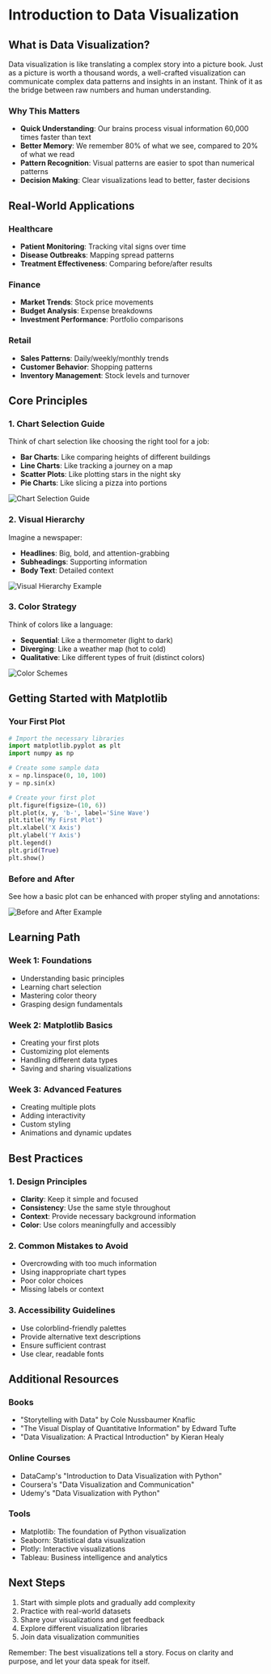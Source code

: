 # Introduction to Data Visualization

## What is Data Visualization?

Data visualization is like translating a complex story into a picture book. Just as a picture is worth a thousand words, a well-crafted visualization can communicate complex data patterns and insights in an instant. Think of it as the bridge between raw numbers and human understanding.

### Why This Matters

- **Quick Understanding**: Our brains process visual information 60,000 times faster than text
- **Better Memory**: We remember 80% of what we see, compared to 20% of what we read
- **Pattern Recognition**: Visual patterns are easier to spot than numerical patterns
- **Decision Making**: Clear visualizations lead to better, faster decisions

## Real-World Applications

### Healthcare

- **Patient Monitoring**: Tracking vital signs over time
- **Disease Outbreaks**: Mapping spread patterns
- **Treatment Effectiveness**: Comparing before/after results

### Finance

- **Market Trends**: Stock price movements
- **Budget Analysis**: Expense breakdowns
- **Investment Performance**: Portfolio comparisons

### Retail

- **Sales Patterns**: Daily/weekly/monthly trends
- **Customer Behavior**: Shopping patterns
- **Inventory Management**: Stock levels and turnover

## Core Principles

### 1. Chart Selection Guide

Think of chart selection like choosing the right tool for a job:

- **Bar Charts**: Like comparing heights of different buildings
- **Line Charts**: Like tracking a journey on a map
- **Scatter Plots**: Like plotting stars in the night sky
- **Pie Charts**: Like slicing a pizza into portions

![Chart Selection Guide](assets/chart_selection_guide.png)

### 2. Visual Hierarchy

Imagine a newspaper:

- **Headlines**: Big, bold, and attention-grabbing
- **Subheadings**: Supporting information
- **Body Text**: Detailed context

![Visual Hierarchy Example](assets/visual_hierarchy.png)

### 3. Color Strategy

Think of colors like a language:

- **Sequential**: Like a thermometer (light to dark)
- **Diverging**: Like a weather map (hot to cold)
- **Qualitative**: Like different types of fruit (distinct colors)

![Color Schemes](assets/color_schemes.png)

## Getting Started with Matplotlib

### Your First Plot

```python
# Import the necessary libraries
import matplotlib.pyplot as plt
import numpy as np

# Create some sample data
x = np.linspace(0, 10, 100)
y = np.sin(x)

# Create your first plot
plt.figure(figsize=(10, 6))
plt.plot(x, y, 'b-', label='Sine Wave')
plt.title('My First Plot')
plt.xlabel('X Axis')
plt.ylabel('Y Axis')
plt.legend()
plt.grid(True)
plt.show()
```

### Before and After

See how a basic plot can be enhanced with proper styling and annotations:

![Before and After Example](assets/before_after.png)

## Learning Path

### Week 1: Foundations

- Understanding basic principles
- Learning chart selection
- Mastering color theory
- Grasping design fundamentals

### Week 2: Matplotlib Basics

- Creating your first plots
- Customizing plot elements
- Handling different data types
- Saving and sharing visualizations

### Week 3: Advanced Features

- Creating multiple plots
- Adding interactivity
- Custom styling
- Animations and dynamic updates

## Best Practices

### 1. Design Principles

- **Clarity**: Keep it simple and focused
- **Consistency**: Use the same style throughout
- **Context**: Provide necessary background information
- **Color**: Use colors meaningfully and accessibly

### 2. Common Mistakes to Avoid

- Overcrowding with too much information
- Using inappropriate chart types
- Poor color choices
- Missing labels or context

### 3. Accessibility Guidelines

- Use colorblind-friendly palettes
- Provide alternative text descriptions
- Ensure sufficient contrast
- Use clear, readable fonts

## Additional Resources

### Books

- "Storytelling with Data" by Cole Nussbaumer Knaflic
- "The Visual Display of Quantitative Information" by Edward Tufte
- "Data Visualization: A Practical Introduction" by Kieran Healy

### Online Courses

- DataCamp's "Introduction to Data Visualization with Python"
- Coursera's "Data Visualization and Communication"
- Udemy's "Data Visualization with Python"

### Tools

- Matplotlib: The foundation of Python visualization
- Seaborn: Statistical data visualization
- Plotly: Interactive visualizations
- Tableau: Business intelligence and analytics

## Next Steps

1. Start with simple plots and gradually add complexity
2. Practice with real-world datasets
3. Share your visualizations and get feedback
4. Explore different visualization libraries
5. Join data visualization communities

Remember: The best visualizations tell a story. Focus on clarity and purpose, and let your data speak for itself.
